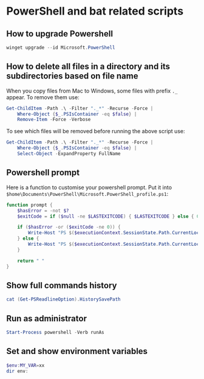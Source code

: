 # PowerShell and bat related scripts

## How to upgrade Powershell

```powershell
winget upgrade --id Microsoft.PowerShell
```

## How to delete all files in a directory and its subdirectories based on file name

When you copy files from Mac to Windows, some files with prefix `._` appear. To remove them use:

```powershell
Get-ChildItem -Path .\ -Filter "._*" -Recurse -Force |
    Where-Object {$_.PSIsContainer -eq $false} |
    Remove-Item -Force -Verbose
```

To see which files will be removed before running the above script use:

```powershell
Get-ChildItem -Path .\ -Filter "._*" -Recurse -Force |
    Where-Object {$_.PSIsContainer -eq $false} |
    Select-Object -ExpandProperty FullName
```

## Powershell prompt
Here is a function to customise your powershell prompt. Put it into `$home\Documents\PowerShell\Microsoft.PowerShell_profile.ps1`:

```powershell
function prompt {
    $hasError = -not $?
    $exitCode = if ($null -ne $LASTEXITCODE) { $LASTEXITCODE } else { 0 }

    if ($hasError -or ($exitCode -ne 0)) {
        Write-Host "PS $($executionContext.SessionState.Path.CurrentLocation)> " -ForegroundColor Red -NoNewline
    } else {
        Write-Host "PS $($executionContext.SessionState.Path.CurrentLocation)> " -NoNewline
    }

    return " "
}
```

## Show full commands history

```powershell
cat (Get-PSReadlineOption).HistorySavePath
```

## Run as administrator

```powershell
Start-Process powershell -Verb runAs
```

## Set and show environment variables

```powershell
$env:MY_VAR=xx
dir env:
```
